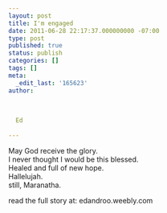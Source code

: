 ```yaml
---
layout: post
title: I'm engaged
date: 2011-06-28 22:17:37.000000000 -07:00
type: post
published: true
status: publish
categories: []
tags: []
meta:
  _edit_last: '165623'
author:
  
  
  
  Ed
  
---
```

<p>May God receive the glory.<br />
I never thought I would be this blessed.<br />
Healed and full of new hope.<br />
Hallelujah.<br />
still, Maranatha.</p>
<p>read the full story at: edandroo.weebly.com</p>
